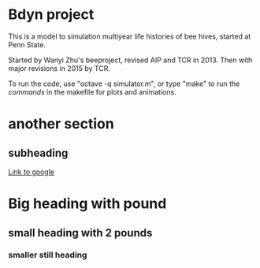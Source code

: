 Bdyn project
===============

This is a model to simulation multiyear life
histories of bee hives, started at Penn State.

Started by Wanyi Zhu's beeproject, revised AIP and TCR in 2013.
Then with major revisions in 2015 by TCR.

To run the code, use "octave -q simulator.m", or type "make" to run
the *commands* in the makefile for plots and animations.

another section
==================


subheading
-----------

[Link to google](https://www.google.com/)

# Big heading with pound
## small heading with 2 pounds
### smaller still heading




